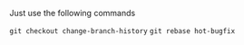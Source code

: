 Just use the following commands

```git checkout change-branch-history```
```git rebase hot-bugfix```
